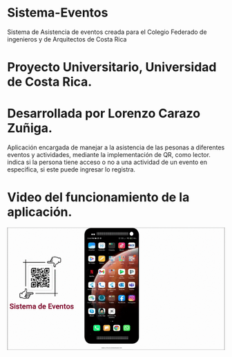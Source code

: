 # Sistema-Eventos
Sistema de Asistencia de eventos creada para el Colegio Federado de ingenieros y de Arquitectos de Costa Rica


# Proyecto Universitario, Universidad de Costa Rica.
# Desarrollada por Lorenzo Carazo Zuñiga.

Aplicación encargada de manejar a la asistencia de las pesonas a diferentes eventos y actividades, mediante la implementación de QR, como lector.
indica si la persona tiene acceso o no a una actividad de un evento en especifica, si este puede ingresar lo registra.


# Video del funcionamiento de la aplicación.



![Farmers Market Finder Demo](Video/vi.gif)

